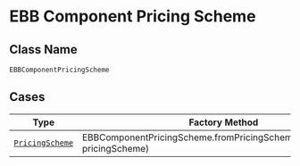 
# EBB Component Pricing Scheme

## Class Name

`EBBComponentPricingScheme`

## Cases

| Type | Factory Method |
|  --- | --- |
| [`PricingScheme`](../../../doc/models/pricing-scheme.md) | EBBComponentPricingScheme.fromPricingScheme(PricingScheme pricingScheme) |

